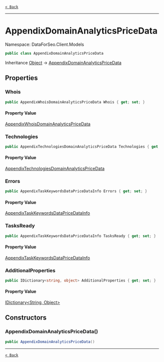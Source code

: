 [`< Back`](./)

---

# AppendixDomainAnalyticsPriceData

Namespace: DataForSeo.Client.Models

```csharp
public class AppendixDomainAnalyticsPriceData
```

Inheritance [Object](https://docs.microsoft.com/en-us/dotnet/api/system.object) → [AppendixDomainAnalyticsPriceData](./dataforseo.client.models.appendixdomainanalyticspricedata)

## Properties

### **Whois**

```csharp
public AppendixWhoisDomainAnalyticsPriceData Whois { get; set; }
```

#### Property Value

[AppendixWhoisDomainAnalyticsPriceData](./dataforseo.client.models.appendixwhoisdomainanalyticspricedata)<br>

### **Technologies**

```csharp
public AppendixTechnologiesDomainAnalyticsPriceData Technologies { get; set; }
```

#### Property Value

[AppendixTechnologiesDomainAnalyticsPriceData](./dataforseo.client.models.appendixtechnologiesdomainanalyticspricedata)<br>

### **Errors**

```csharp
public AppendixTaskKeywordsDataPriceDataInfo Errors { get; set; }
```

#### Property Value

[AppendixTaskKeywordsDataPriceDataInfo](./dataforseo.client.models.appendixtaskkeywordsdatapricedatainfo)<br>

### **TasksReady**

```csharp
public AppendixTaskKeywordsDataPriceDataInfo TasksReady { get; set; }
```

#### Property Value

[AppendixTaskKeywordsDataPriceDataInfo](./dataforseo.client.models.appendixtaskkeywordsdatapricedatainfo)<br>

### **AdditionalProperties**

```csharp
public IDictionary<string, object> AdditionalProperties { get; set; }
```

#### Property Value

[IDictionary&lt;String, Object&gt;](https://docs.microsoft.com/en-us/dotnet/api/system.collections.generic.idictionary-2)<br>

## Constructors

### **AppendixDomainAnalyticsPriceData()**

```csharp
public AppendixDomainAnalyticsPriceData()
```

---

[`< Back`](./)
